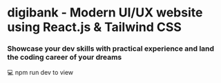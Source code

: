 # digibank - Modern UI/UX website using React.js & Tailwind CSS

### Showcase your dev skills with practical experience and land the coding career of your dreams
💻 npm run dev to view


